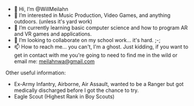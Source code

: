 - 👋 Hi, I’m @WillMeilahn
- 👀 I’m interested in Music Production, Video Games, and anything outdoors. (unless it's yard work)
- 🌱 I’m currently learning basic computer science and how to program AR and VR games and applications.
- 💞️ I’m looking to collaborate on my school work... it's hard. ;-;
- 📫 How to reach me... you can't, I'm a ghost. Just kidding, if you want to get in contact with me you're going to need to find me in the wild or email me: meilahnwa@gmail.com

Other useful information:
- Ex-Army Infantry, Airborne, Air Assault, wanted to be a Ranger but got medically discharged before I got the chance to try.
- Eagle Scout (Highest Rank in Boy Scouts)
